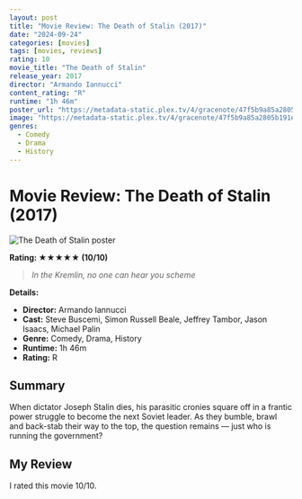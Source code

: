 ```yaml
---
layout: post
title: "Movie Review: The Death of Stalin (2017)"
date: "2024-09-24"
categories: [movies]
tags: [movies, reviews]
rating: 10
movie_title: "The Death of Stalin"
release_year: 2017
director: "Armando Iannucci"
content_rating: "R"
runtime: "1h 46m"
poster_url: "https://metadata-static.plex.tv/4/gracenote/47f5b9a85a2805b191e7bebe2c64d48b.jpg"
image: "https://metadata-static.plex.tv/4/gracenote/47f5b9a85a2805b191e7bebe2c64d48b.jpg"
genres: 
  - Comedy
  - Drama
  - History
---
```


# Movie Review: The Death of Stalin (2017)


<div class="movie-poster">
  <img src="https://metadata-static.plex.tv/4/gracenote/47f5b9a85a2805b191e7bebe2c64d48b.jpg" alt="The Death of Stalin poster" />
</div>


**Rating: ★★★★★ (10/10)**


> *In the Kremlin, no one can hear you scheme*


**Details:**
- **Director:** Armando Iannucci
- **Cast:** Steve Buscemi, Simon Russell Beale, Jeffrey Tambor, Jason Isaacs, Michael Palin
- **Genre:** Comedy, Drama, History
- **Runtime:** 1h 46m
- **Rating:** R

## Summary

When dictator Joseph Stalin dies, his parasitic cronies square off in a frantic power struggle to become the next Soviet leader. As they bumble, brawl and back-stab their way to the top, the question remains — just who is running the government?

## My Review

I rated this movie 10/10.


